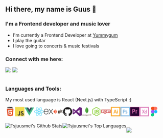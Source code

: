 ## Hi there, my name is Guus :wave:

### I'm a Frontend developer and music lover
- I'm currently a Frontend Developer at [Yummygum](https://www.yummygum.com)
- I play the guitar
- I love going to concerts & music festivals


### Connect with me here:

[<img align="left" width="22px" src="https://cdn.jsdelivr.net/npm/simple-icons@v3/icons/linkedin.svg" />](https://www.linkedin.com/in/guus-maij-685852199/)
[<img align="left" width="22px" src="https://cdn.jsdelivr.net/npm/simple-icons@v3/icons/instagram.svg" />](https://www.instagram.com/guusmaij/)
 
<br />
<br />

### Languages and Tools:

My most used language is React (Next.js) with TypeScript :)

<img align="left" width="30px" src="https://raw.githubusercontent.com/devicons/devicon/7a4ca8aa871d6dca81691e018d31eed89cb70a76/icons/html5/html5-original-wordmark.svg" />

[<img align="left" width="30px" src="https://raw.githubusercontent.com/devicons/devicon/7a4ca8aa871d6dca81691e018d31eed89cb70a76/icons/javascript/javascript-original.svg" />](https://developer.mozilla.org/en-US/docs/Web/JavaScript)
[<img align="left" width="30px" src="https://raw.githubusercontent.com/devicons/devicon/7a4ca8aa871d6dca81691e018d31eed89cb70a76/icons/vuejs/vuejs-original.svg" />](https://vuejs.org/)
[<img align="left" width="30px" src="https://raw.githubusercontent.com/devicons/devicon/7a4ca8aa871d6dca81691e018d31eed89cb70a76/icons/react/react-original.svg" />](https://reactjs.org/)
[<img align="left" width="30px" src="https://raw.githubusercontent.com/devicons/devicon/7a4ca8aa871d6dca81691e018d31eed89cb70a76/icons/express/express-original.svg" />](https://expressjs.com/)
[<img align="left" width="30px" src="https://raw.githubusercontent.com/devicons/devicon/7a4ca8aa871d6dca81691e018d31eed89cb70a76/icons/git/git-original-wordmark.svg" />](https://git-scm.com/)
[<img align="left" width="30px" src="https://raw.githubusercontent.com/devicons/devicon/7a4ca8aa871d6dca81691e018d31eed89cb70a76/icons/github/github-original.svg" />](https://github.com/)
[<img align="left" width="30px" src="https://raw.githubusercontent.com/devicons/devicon/7a4ca8aa871d6dca81691e018d31eed89cb70a76/icons/visualstudio/visualstudio-plain.svg" />](https://code.visualstudio.com/)
[<img align="left" width="30px" src="https://raw.githubusercontent.com/devicons/devicon/7a4ca8aa871d6dca81691e018d31eed89cb70a76/icons/mongodb/mongodb-original-wordmark.svg" />](https://www.mongodb.com/)
[<img align="left" width="30px" src="https://raw.githubusercontent.com/devicons/devicon/7a4ca8aa871d6dca81691e018d31eed89cb70a76/icons/nodejs/nodejs-original.svg" />](https://nodejs.org/en/)
[<img align="left" width="30px" src="https://raw.githubusercontent.com/devicons/devicon/7a4ca8aa871d6dca81691e018d31eed89cb70a76/icons/npm/npm-original-wordmark.svg" />](https://www.npmjs.com/)
[<img align="left" width="30px" src="https://raw.githubusercontent.com/devicons/devicon/7a4ca8aa871d6dca81691e018d31eed89cb70a76/icons/illustrator/illustrator-line.svg" />](https://www.adobe.com/nl/products/illustrator.html)
[<img align="left" width="30px" src="https://raw.githubusercontent.com/devicons/devicon/7a4ca8aa871d6dca81691e018d31eed89cb70a76/icons/photoshop/photoshop-line.svg" />](https://www.adobe.com/nl/products/photoshop.html)
[<img align="left" width="30px" src="https://raw.githubusercontent.com/devicons/devicon/7a4ca8aa871d6dca81691e018d31eed89cb70a76/icons/premierepro/premierepro-original.svg" />](https://www.adobe.com/nl/products/premiere.html)
[<img align="left" width="30px" src="https://raw.githubusercontent.com/devicons/devicon/7a4ca8aa871d6dca81691e018d31eed89cb70a76/icons/xd/xd-line.svg" />](https://www.adobe.com/nl/products/xd.html)
[<img align="left" width="30px" src="https://raw.githubusercontent.com/devicons/devicon/7a4ca8aa871d6dca81691e018d31eed89cb70a76/icons/figma/figma-original.svg" />](https://www.figma.com/)

<br />
<br />
<br />

<img align="left" alt="Tsjuusmei's Github Stats" src="https://github-readme-stats-tsjuusmei.vercel.app/api?username=tsjuusmei&show_icons=true&hide_border=true" />

<img align="left" alt="Tsjuusmei's Top Languages" src="https://github-readme-stats-tsjuusmei.vercel.app/api/top-langs/?username=tsjuusmei" />


![](https://komarev.com/ghpvc/?username=tsjuusmei&color=ff69b4&style=flat-square&label=SNEAKY+PROFILE+VIEWS:)
